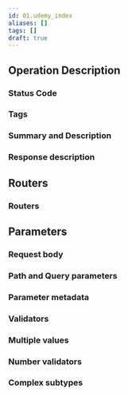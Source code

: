 ```yaml
---
id: 01.udemy_index
aliases: []
tags: []
draft: true
---
```


## Operation Description

### Status Code

### Tags

### Summary and Description

### Response description

## Routers

### Routers

## Parameters

### Request body

### Path and Query parameters

### Parameter metadata

### Validators

### Multiple values

### Number validators

### Complex subtypes
